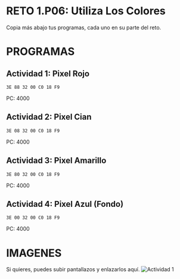 # RETO 1.P06: Utiliza Los Colores
Copia más abajo tus programas, cada uno en su parte del reto.

# PROGRAMAS

## Actividad 1: Pixel Rojo
```
3E 88 32 00 C0 18 F9
```
PC: 4000

## Actividad 2: Pixel Cian
```
3E 08 32 00 C0 18 F9
```
PC: 4000

## Actividad 3: Pixel Amarillo
```
3E 80 32 00 C0 18 F9
```
PC: 4000

## Actividad 4: Pixel Azul (Fondo)
```
3E 00 32 00 C0 18 F9
```
PC: 4000

# IMAGENES
Si quieres, puedes subir pantallazos y enlazarlos aquí.
![Actividad 1](/pixelrojo.png)
